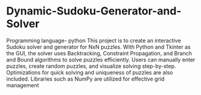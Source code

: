 # Dynamic-Sudoku-Generator-and-Solver
Programming language- python
This project is to create an interactive Sudoku solver and generator for NxN puzzles. With Python and Tkinter as the GUI, the solver uses Backtracking, Constraint Propagation, and Branch and Bound algorithms to solve puzzles efficiently. Users can manually enter puzzles, create random puzzles, and visualize solving step-by-step. Optimizations for quick solving and uniqueness of puzzles are also included. Libraries such as NumPy are utilized for effective grid management
